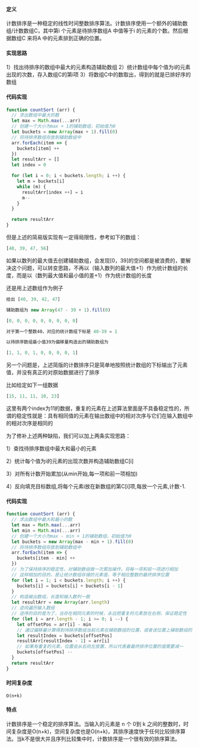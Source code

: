 #### 定义

计数排序是一种稳定的线性时间整数排序算法。计数排序使用一个额外的辅助数组/计数数组C，其中第i 个元素是待排序数组A 中值等于i 的元素的个数。然后根据数组C 来将A 中的元素排到正确的位置。

#### 实现思路

1）找出待排序的数组中最大的元素构造辅助数组
2）统计数组中每个值为i的元素出现的次数，存入数组C的第i项
3）将数组C中的数取出，得到的就是已排好序的数组

#### 代码实现

```javascript
function countSort (arr) {
  // 求出数组中最大的数
  let max = Math.max(...arr)
  // 创建一个大小为max + 1的辅助数组，初始值为0
  let buckets = new Array(max + 1).fill(0)
  // 将待排序数组存放到辅助数组中
  arr.forEach(item => {
    buckets[item] ++
  })
  let resultArr = []
  let index = 0

  for (let i = 0; i < buckets.length; i ++) {
    let m = buckets[i]
    while (m) {
      resultArr[index ++] = i
      m--
    }
  }

  return resultArr
}
```

但是上述的简易版实现有一定得局限性，参考如下的数组：

```javascript
[40, 39, 47, 56]
```
如果以数列的最大值去创建辅助数组，会发现[0，39]的空间都是被浪费的，要解决这个问题，可以转变思路，不再以（输入数列的最大值+1）作为统计数组的长度，而是以（数列最大值和最小值的差+1）作为统计数组的长度

还是用上述数组作为例子

```javascript
给出 [40, 39, 42, 47]

辅助数组为 new Array(47 - 39 + 1).fill(0)

[0, 0, 0, 0, 0, 0, 0, 0, 0]

对于第一个整数40，对应的统计数组下标是 40-39 = 1

以待排序数组最小值39为偏移量构造出的辅助数组为

[1, 1, 0, 1, 0, 0, 0, 0, 1]

```

另一个问题是，上述简版的计数排序只是简单地按照统计数组的下标输出了元素值，并没有真正的对原始数据进行了排序

比如给定如下一组数据

```javascript
[15, 11, 11, 10, 23]
```
这里有两个index为11的数据，重复的元素在上述算法里面是不具备稳定性的，所谓的稳定性就是：具有相同值的元素在输出数组中的相对次序与它们在输入数组中的相对次序是相同的

为了修补上述两种缺陷，我们可以加上两条实现思路：

1）查找待排序数组中最大和最小的元素

2）统计每个值为i的元素的出现次数并构造辅助数组C[i]

3）对所有计数开始累加(从min开始,每一项和前一项相加)

4）反向填充目标数组,将每个元素i放在新数组的第C[i]项,每放一个元素,计数-1.

#### 代码实现

```javascript
function countSort (arr) {
  // 求出数组中最大和最小的数
  let max = Math.max(...arr)
  let min = Math.min(...arr)
  // 创建一个大小为max - min + 1的辅助数组，初始值为0
  let buckets = new Array(max - min + 1).fill(0)
  // 将待排序数组存放到辅助数组中
  arr.forEach(item => {
    buckets[item - min] ++
  })
  // 为了保持排序的稳定性，对辅助数组做一次累加操作，将每一项和前一项进行相加
  // 这样相加的目的，是让统计数组存储的元素值，等于相应整数的最终排序位置
  for (let i = 1; i < buckets.length; i ++) {
    buckets[i] = buckets[i] + buckets[i - 1]
  }
  // 构造输出数组，长度和输入数列一致
  let resultArr = new Array(arr.length)
  // 逆向遍历输入数组
  // 逆序的目的是为了，当存在相同元素的时候，永远把重复的元素放在右侧，保证稳定性
  for (let i = arr.length - 1; i >= 0; i --) {
    let offsetPos = arr[i] - min
    // 通过偏移量计算得到待排序数组当前元素在辅助数组的位置，或者该位置上辅助数组的值，这个值就是待排序数组在输出数组里面的最终的排序位置
    let resultIndex = buckets[offsetPos]
    resultArr[resultIndex - 1] = arr[i]
    // 如果有重复的元素，位置会从右向左放置，所以代表着最终排序位置的值需要减一
    buckets[offsetPos] --
  }
  return resultArr
}
```

#### 时间复杂度

```markdownk
O(n+k)
```

#### 特点

计数排序是一个稳定的排序算法。当输入的元素是 n 个 0到 k 之间的整数时，时间复杂度是O(n+k)，空间复杂度也是O(n+k)，其排序速度快于任何比较排序算法。当k不是很大并且序列比较集中时，计数排序是一个很有效的排序算法。

